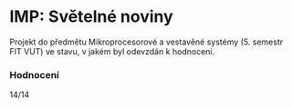 IMP: Světelné noviny
==============
Projekt do předmětu Mikroprocesorové a vestavěné systémy (5. semestr FIT VUT) ve stavu, v jakém byl odevzdán k hodnocení.

### Hodnocení
14/14
